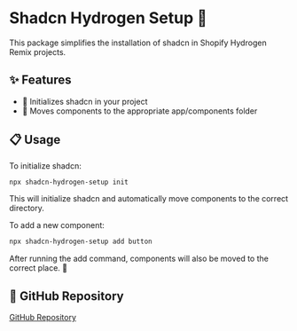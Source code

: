# Shadcn Hydrogen Setup 🚀

This package simplifies the installation of shadcn in Shopify Hydrogen Remix projects.

## ✨ Features
- 🔧 Initializes shadcn in your project
- 📂 Moves components to the appropriate app/components folder

## 📋 Usage

To initialize shadcn:

```sh
npx shadcn-hydrogen-setup init
```

This will initialize shadcn and automatically move components to the correct directory.

To add a new component:

```sh
npx shadcn-hydrogen-setup add button
```

After running the add command, components will also be moved to the correct place. 🎉

## 🔗 GitHub Repository
[GitHub Repository](https://github.com/yourusername/shadcn-hydrogen-setup)